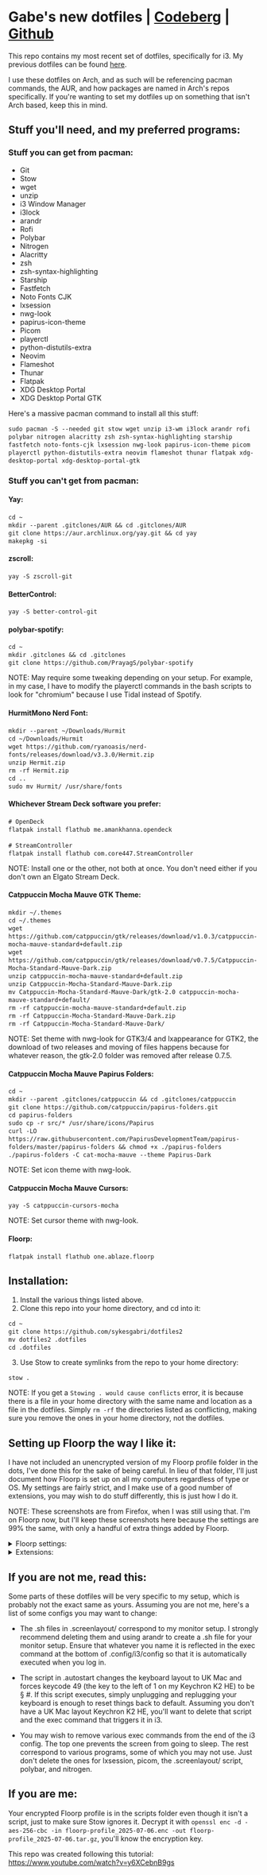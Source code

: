 # Gabe's new dotfiles | [Codeberg](https://codeberg.org/sykesgabri/dotfiles2) | [Github](https://github.com/sykesgabri/dotfiles2)

This repo contains my most recent set of dotfiles, specifically for i3. My previous dotfiles can be found [here](https://github.com/sykesgabri/dotfiles).

I use these dotfiles on Arch, and as such will be referencing pacman commands, the AUR, and how packages are named in Arch's repos specifically. If you're wanting to set my dotfiles up on something that isn't Arch based, keep this in mind.

## Stuff you'll need, and my preferred programs:

### Stuff you can get from pacman:
- Git
- Stow
- wget
- unzip
- i3 Window Manager
- i3lock
- arandr
- Rofi
- Polybar
- Nitrogen
- Alacritty
- zsh
- zsh-syntax-highlighting
- Starship
- Fastfetch
- Noto Fonts CJK
- lxsession
- nwg-look
- papirus-icon-theme
- Picom
- playerctl
- python-distutils-extra
- Neovim
- Flameshot
- Thunar
- Flatpak
- XDG Desktop Portal
- XDG Desktop Portal GTK

Here's a massive pacman command to install all this stuff:
```
sudo pacman -S --needed git stow wget unzip i3-wm i3lock arandr rofi polybar nitrogen alacritty zsh zsh-syntax-highlighting starship fastfetch noto-fonts-cjk lxsession nwg-look papirus-icon-theme picom playerctl python-distutils-extra neovim flameshot thunar flatpak xdg-desktop-portal xdg-desktop-portal-gtk
```

### Stuff you can't get from pacman:

#### Yay:
```
cd ~
mkdir --parent .gitclones/AUR && cd .gitclones/AUR
git clone https://aur.archlinux.org/yay.git && cd yay
makepkg -si
```

#### zscroll:
```
yay -S zscroll-git
```

#### BetterControl:
```
yay -S better-control-git
```

#### polybar-spotify:
```
cd ~
mkdir .gitclones && cd .gitclones
git clone https://github.com/PrayagS/polybar-spotify
```
NOTE: May require some tweaking depending on your setup. For example, in my case, I have to modify the playerctl commands in the bash scripts to look for "chromium" because I use Tidal instead of Spotify.

#### HurmitMono Nerd Font:
```
mkdir --parent ~/Downloads/Hurmit
cd ~/Downloads/Hurmit
wget https://github.com/ryanoasis/nerd-fonts/releases/download/v3.3.0/Hermit.zip
unzip Hermit.zip
rm -rf Hermit.zip
cd ..
sudo mv Hurmit/ /usr/share/fonts
```
#### Whichever Stream Deck software you prefer:
```
# OpenDeck
flatpak install flathub me.amankhanna.opendeck

# StreamController
flatpak install flathub com.core447.StreamController
```
NOTE: Install one or the other, not both at once. You don't need either if you don't own an Elgato Stream Deck.

#### Catppuccin Mocha Mauve GTK Theme:
```
mkdir ~/.themes
cd ~/.themes
wget https://github.com/catppuccin/gtk/releases/download/v1.0.3/catppuccin-mocha-mauve-standard+default.zip
wget https://github.com/catppuccin/gtk/releases/download/v0.7.5/Catppuccin-Mocha-Standard-Mauve-Dark.zip
unzip catppuccin-mocha-mauve-standard+default.zip
unzip Catppuccin-Mocha-Standard-Mauve-Dark.zip
mv Catppuccin-Mocha-Standard-Mauve-Dark/gtk-2.0 catppuccin-mocha-mauve-standard+default/
rm -rf catppuccin-mocha-mauve-standard+default.zip
rm -rf Catppuccin-Mocha-Standard-Mauve-Dark.zip
rm -rf Catppuccin-Mocha-Standard-Mauve-Dark/
```
NOTE: Set theme with nwg-look for GTK3/4 and lxappearance for GTK2, the download of two releases and moving of files happens because for whatever reason, the gtk-2.0 folder was removed after release 0.7.5.

#### Catppuccin Mocha Mauve Papirus Folders:
```
cd ~
mkdir --parent .gitclones/catppuccin && cd .gitclones/catppuccin
git clone https://github.com/catppuccin/papirus-folders.git
cd papirus-folders
sudo cp -r src/* /usr/share/icons/Papirus
curl -LO https://raw.githubusercontent.com/PapirusDevelopmentTeam/papirus-folders/master/papirus-folders && chmod +x ./papirus-folders
./papirus-folders -C cat-mocha-mauve --theme Papirus-Dark
```
NOTE: Set icon theme with nwg-look.

#### Catppuccin Mocha Mauve Cursors:
```
yay -S catppuccin-cursors-mocha
```
NOTE: Set cursor theme with nwg-look.

#### Floorp:
```
flatpak install flathub one.ablaze.floorp
```

## Installation:

1. Install the various things listed above.
2. Clone this repo into your home directory, and cd into it:
```
cd ~
git clone https://github.com/sykesgabri/dotfiles2
mv dotfiles2 .dotfiles
cd .dotfiles
```
3. Use Stow to create symlinks from the repo to your home directory:
```
stow .
```
NOTE: If you get a `Stowing . would cause conflicts` error, it is because there is a file in your home directory with the same name and location as a file in the dotfiles. Simply `rm -rf` the directories listed as conflicting, making sure you remove the ones in your home directory, not the dotfiles.

## Setting up Floorp the way I like it:

I have not included an unencrypted version of my Floorp profile folder in the dots, I've done this for the sake of being careful. In lieu of that folder, I'll just document how Floorp is set up on all my computers regardless of type or OS. My settings are fairly strict, and I make use of a good number of extensions, you may wish to do stuff differently, this is just how I do it.

NOTE: These screenshots are from Firefox, when I was still using that. I'm on Floorp now, but I'll keep these screenshots here because the settings are 99% the same, with only a handful of extra things added by Floorp.

<details>
<summary>Floorp settings:</summary><br>

### General

<img src="assets/general1.png"><br>
<img src="assets/general2.png"><br>
<img src="assets/general3.png"><br>
<img src="assets/general4.png">

### Home

<img src="assets/home1.png">

### Search

<img src="assets/search1.png">

### Privacy & Security

<img src="assets/prisec1.png"><br>
<img src="assets/prisec2.png"><br>
<img src="assets/prisec3.png"><br>
<img src="assets/prisec4.png">

Set all permissions to auto disallow (you can still manually enable them on a per site basis when needed), and autoplay to block audio and video.

No syncing, no importing from previous browser, set Floorp to default browser.

</details>

<details>
<summary>Extensions:</summary><br>

- [uBlock Origin](https://addons.mozilla.org/en-GB/firefox/addon/ublock-origin/)
- [SponsorBlock](https://addons.mozilla.org/en-GB/firefox/addon/sponsorblock/) (All categories set to manual skip, highlights, chapters, and muted segments turned off)
- [Return YouTube Dislike](https://addons.mozilla.org/en-GB/firefox/addon/return-youtube-dislikes/) (Neon ratio bar and thumbs)
- [Unhook](https://addons.mozilla.org/en-GB/firefox/addon/youtube-recommended-videos/) <br> <img src="assets/unhook1.png"><br><img src="assets/unhook2.png"><br>
- [Violentmonkey](https://addons.mozilla.org/en-GB/firefox/addon/violentmonkey/) (List of userscripts below)
- [Fastforward](https://addons.mozilla.org/en-GB/firefox/addon/fastforwardteam/)
- [User-Agent Switcher and Manager](https://addons.mozilla.org/en-GB/firefox/addon/user-agent-string-switcher/)
- [YouTube Volume Normalizer](https://addons.mozilla.org/en-GB/firefox/addon/youtube-volume-normalizer/)
- [Stylus](https://addons.mozilla.org/en-GB/firefox/addon/styl-us/) (json backup of my various installed styles in `scripts` directory)
- [Wayback Machine](https://addons.mozilla.org/en-GB/firefox/addon/wayback-machine_new)
- [Turn Off the Lights](https://addons.mozilla.org/en-GB/firefox/addon/turn-off-the-lights/)
- [Firefox Color](https://addons.mozilla.org/en-GB/firefox/addon/firefox-color) (Used to apply [Catppuccin](https://github.com/catppuccin/firefox) to Floorp)
- [TOSDR](https://addons.mozilla.org/en-GB/firefox/addon/terms-of-service-didnt-read/)
- [TTV LOL PRO](https://addons.mozilla.org/en-GB/firefox/addon/ttv-lol-pro/)
- [No Dumb TLDs](https://addons.mozilla.org/en-GB/firefox/addon/no-dumb-tld-s/)
- [Bitwarden](https://addons.mozilla.org/en-GB/firefox/addon/bitwarden-password-manager/) (Because I use [Vaultwarden](https://github.com/dani-garcia/vaultwarden) as my password manager)
- [Indie Wiki Buddy](https://addons.mozilla.org/en-GB/firefox/addon/indie-wiki-buddy/)

Userscripts:
- [YouTube Shorts Redirect](https://greasyfork.org/en/scripts/439993-youtube-shorts-redirect)
- [Twitch Auto Channel Points Claimer](https://greasyfork.org/en/scripts/392348-twitch-auto-channel-points-claimer)
- [Restore YouTube Username](https://greasyfork.org/en/scripts/468740-restore-youtube-username-from-handle-to-custom)

Userstyles:
- The `scripts` directory of this repo contains a json file named `stylus-2025-03-04.json`. Download that, then open Stylus's dashboard, click "import", and select this json file. The various userthemes I use should automatically install and be set up.
All Catppuccin variants are Mocha Mauve.

</details>

## If you are not me, read this:

Some parts of these dotfiles will be very specific to my setup, which is probably not the exact same as yours. Assuming you are not me, here's a list of some configs you may want to change:

- The .sh files in .screenlayout/ correspond to my monitor setup. I strongly recommend deleting them and using arandr to create a .sh file for your monitor setup. Ensure that whatever you name it is reflected in the exec command at the bottom of .config/i3/config so that it is automatically executed when you log in.

- The script in .autostart changes the keyboard layout to UK Mac and forces keycode 49 (the key to the left of 1 on my Keychron K2 HE) to be § #. If this script executes, simply unplugging and replugging your keyboard is enough to reset things back to default. Assuming you don't have a UK Mac layout Keychron K2 HE, you'll want to delete that script and the exec command that triggers it in i3.

- You may wish to remove various exec commands from the end of the i3 config. The top one prevents the screen from going to sleep. The rest correspond to various programs, some of which you may not use. Just don't delete the ones for lxsession, picom, the .screenlayout/ script, polybar, and nitrogen.

## If you are me:

Your encrypted Floorp profile is in the scripts folder even though it isn't a script, just to make sure Stow ignores it. Decrypt it with `openssl enc -d -aes-256-cbc -in floorp-profile_2025-07-06.enc -out floorp-profile_2025-07-06.tar.gz`, you'll know the encryption key.

This repo was created following this tutorial: https://www.youtube.com/watch?v=y6XCebnB9gs
